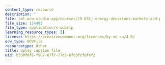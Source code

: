 ```yaml
---
content_type: resource
description: ''
file: /ol-ocw-studio-app/courses/15-031j-energy-decisions-markets-and-policies-spring-2012/b330f0f6f98787f777d36f03fcf8fef2_hVYBgsi0JcM.srt
file_size: 124493
file_type: application/x-subrip
learning_resource_types: []
license: https://creativecommons.org/licenses/by-nc-sa/4.0/
ocw_type: OCWFile
resourcetype: Other
title: 3play caption file
uid: b330f0f6-f987-87f7-77d3-6f03fcf8fef2
---
```

